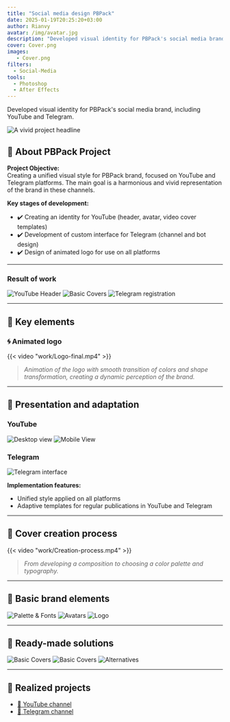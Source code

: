 ```yaml
---
title: "Social media design PBPack"
date: 2025-01-19T20:25:20+03:00
author: Rianvy
avatar: /img/avatar.jpg
description: "Developed visual identity for PBPack's social media brand, including YouTube and Telegram."
cover: Cover.png
images:
   - Cover.png
filters:
  - Social-Media
tools:
  - Photoshop
  - After Effects
---
```

Developed visual identity for PBPack's social media brand, including YouTube and Telegram.
<!--more-->
![A vivid project headline](work/Header.png)

## 📌 About PBPack Project
**Project Objective:**  
Creating a unified visual style for PBPack brand, focused on YouTube and Telegram platforms. The main goal is a harmonious and vivid representation of the brand in these channels.

**Key stages of development:**  
- ✔️ Creating an identity for YouTube (header, avatar, video cover templates)  
- ✔️ Development of custom interface for Telegram (channel and bot design)  
- ✔️ Design of animated logo for use on all platforms

---

### Result of work

![YouTube Header](work/YT-HEADER.png "YouTube channel's main banner")
![Basic Covers](work/Covers.png "Templates for different content on YouTube")
![Telegram registration](work/Telegram.png "Telegram interface with PBPack corporate identity")

---

## 🚀 Key elements

### 🌀 Animated logo  
{{< video "work/Logo-final.mp4" >}}  
> *Animation of the logo with smooth transition of colors and shape transformation, creating a dynamic perception of the brand.*

---

## 📱 Presentation and adaptation

### YouTube
![Desktop view](work/MackBook.png "Adaptation for YouTube channel widescreens")
![Mobile View](work/Iphone.png "Optimized YouTube mobile interface")

### Telegram  
![Telegram interface](work/Telegram.png "Telegram channel interface with PBPack branding")

**Implementation features:**  
- Unified style applied on all platforms  
- Adaptive templates for regular publications in YouTube and Telegram

---

## 🎨 Cover creation process

{{< video "work/Creation-process.mp4" >}}  
> *From developing a composition to choosing a color palette and typography.*

---

## 🔧 Basic brand elements

![Palette & Fonts](work/Colo&Fonts.png "Color system and brand typography")
![Avatars](work/Avatars&Logo.png "Variations of avatars and logos for social media")
![Logo](work/Logo.png "PBPack project's main logo")

---

## 📌 Ready-made solutions

![Basic Covers](work/AutoShot-sale.png "Template for video covers")
![Basic Covers](work/Covers.png "Templates for different types of content on YouTube")
![Alternatives](work/Other-Covers.png "Additional designs and layout options")

---

## 🔗 Realized projects

- [🎥 YouTube channel](https://www.youtube.com/@pbpack/videos)  
- [📨 Telegram channel](https://t.me/PBPackOne)
